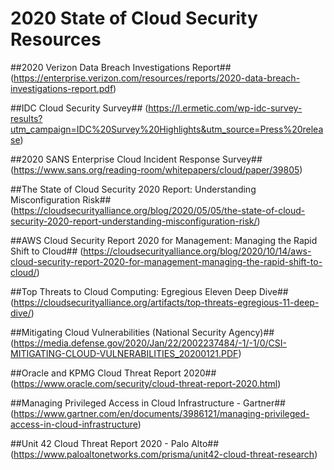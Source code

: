 # 2020 State of Cloud Security Resources

##2020 Verizon Data Breach Investigations Report##
(https://enterprise.verizon.com/resources/reports/2020-data-breach-investigations-report.pdf)

##IDC Cloud Security Survey##
(https://l.ermetic.com/wp-idc-survey-results?utm_campaign=IDC%20Survey%20Highlights&utm_source=Press%20release)

##2020 SANS Enterprise Cloud Incident Response Survey##
(https://www.sans.org/reading-room/whitepapers/cloud/paper/39805)

##The State of Cloud Security 2020 Report: Understanding Misconfiguration Risk##
(https://cloudsecurityalliance.org/blog/2020/05/05/the-state-of-cloud-security-2020-report-understanding-misconfiguration-risk/)

##AWS Cloud Security Report 2020 for Management: Managing the Rapid Shift to Cloud##
(https://cloudsecurityalliance.org/blog/2020/10/14/aws-cloud-security-report-2020-for-management-managing-the-rapid-shift-to-cloud/)

##Top Threats to Cloud Computing: Egregious Eleven Deep Dive##
(https://cloudsecurityalliance.org/artifacts/top-threats-egregious-11-deep-dive/)

##Mitigating Cloud Vulnerabilities (National Security Agency)##
(https://media.defense.gov/2020/Jan/22/2002237484/-1/-1/0/CSI-MITIGATING-CLOUD-VULNERABILITIES_20200121.PDF)

##Oracle and KPMG Cloud Threat Report 2020##
(https://www.oracle.com/security/cloud-threat-report-2020.html)

##Managing Privileged Access in Cloud Infrastructure - Gartner##
(https://www.gartner.com/en/documents/3986121/managing-privileged-access-in-cloud-infrastructure)

##Unit 42 Cloud Threat Report 2020 - Palo Alto##
(https://www.paloaltonetworks.com/prisma/unit42-cloud-threat-research)